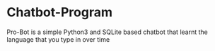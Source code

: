 # Chatbot-Program
Pro-Bot is a simple Python3 and SQLite based chatbot that learnt the language that you type in over time
